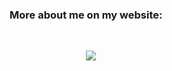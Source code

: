 <div align="center">
  <h3> More about me on my website: </h3>
  <br/>
  <p>
    </a>&nbsp;&nbsp;&nbsp;&nbsp;<a target="_blank" href="https://www.ericbollar.com"><img src="https://img.shields.io/static/v1?label=&message=Website&color=purple"/>
  </p>
</div>
